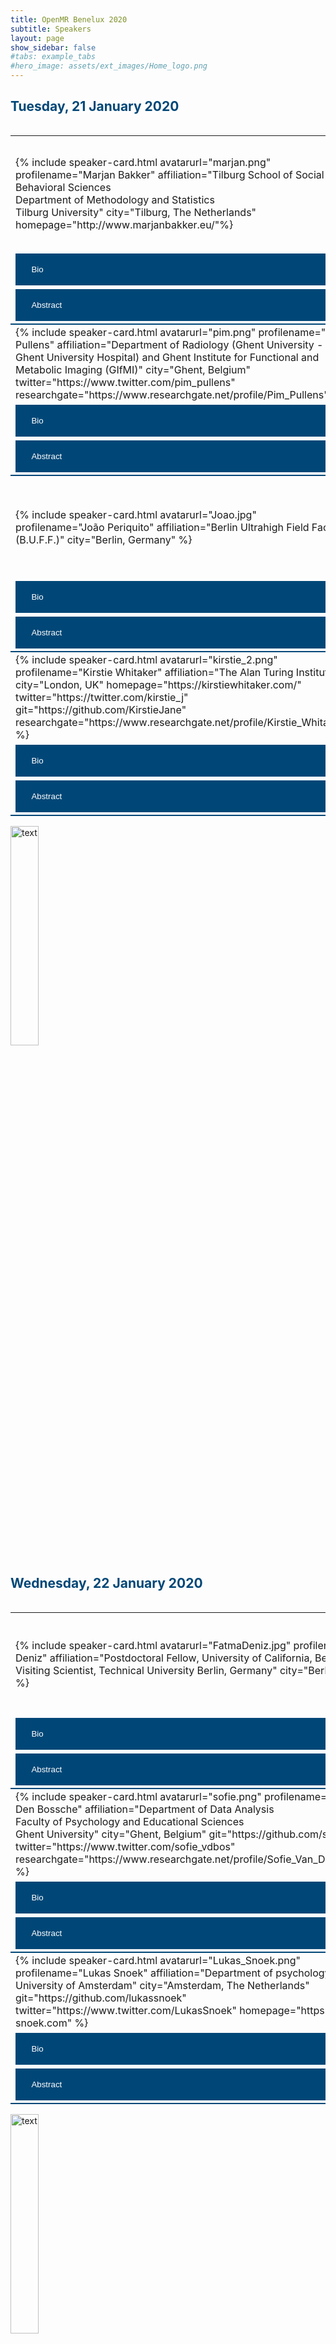 ```yaml
---
title: OpenMR Benelux 2020
subtitle: Speakers
layout: page
show_sidebar: false
#tabs: example_tabs
#hero_image: assets/ext_images/Home_logo.png
---
```


<!--- ## Information about the confirmed speakers -->

<html>
<head>
<style>
img {
  width: 30%;
  height: auto;
  display: inline-block;
}
table tr:nth-of-type(3n) td {
    border-bottom: 2px solid #004777;
}
.accordion:after {
  content: '\002B'; /* Unicode character for "plus" sign (+) */
  font-size: 13px;
  color: #ffffff;
  float: right;
  margin-left: 5px;
}
.active:after {
  content: "\2212"; /* Unicode character for "minus" sign (-) */
  font-size: 13px;
  color: #ffffff;
  float: right;
  margin-left: 5px;
}
/* Style the buttons that are used to open and close the accordion panel */
.accordion {
  background-color: #004777;
  color: #ffffff;
  cursor: pointer;
  padding: 18px;
  width: 100%;
  text-align: left;
  border: none;
  outline: none;
  transition: 0.4s;
}
/* Add a background color to the button if it is clicked on (add the .active class with JS), and when you move the mouse over it (hover) */
.active, .accordion:hover {
  background-color: #004777;
}
/* Style the accordion panel. Note: hidden by default */
.panel {
  padding: 0 18px;
  background-color: #ffffff;
  display: none;
  overflow: hidden;
}
</style>
</head>
<body>

<a name="top"></a>  
<!-- <h2 style="color:#004777"> Speakers </h2> -->
<h2 style="color:#004777"> Tuesday, 21 January 2020 </h2>

<div style="overflow-x:auto;">
  
<table border="0" cellpadding="0 15px 0 15px;">
<tr>
<td width="500px" align="left" valign="center">
<a name="marjan"></a>
{% include speaker-card.html
  avatarurl="marjan.png"
  profilename="Marjan Bakker"
  affiliation="Tilburg School of Social and Behavioral Sciences <br>Department of Methodology and Statistics <br>Tilburg University"
  city="Tilburg, The Netherlands"
  homepage="http://www.marjanbakker.eu/"%}
</td>
<td width="500px" align="left" valign="center">
<a name="cassandra"></a>
{% include speaker-card.html
  avatarurl="cass.png"
  profilename="Cassandra Gould van Praag"
  affiliation="Psychopharmacology and Emotion Research Laboratory <br>Department of Psychiatry <br>University of Oxford"
  city="Oxford, UK"
  homepage="https://www.psych.ox.ac.uk/team/cassandra-gould-van-praag"
  git="https://github.com/cassgvp"
  twitter="https://twitter.com/cassgvp" 
  researchgate="https://www.researchgate.net/profile/Cassandra_Gould_Van_Praag" %}
</td>
</tr>
<tr>
<td width="500px">
<button class="accordion"><i class="fas fa-id-card" style="position: relative; top: -5px; text-indent: 0px; vertical-align: middle; color:white"></i>&nbsp;&nbsp;Bio</button>
<div class="panel">
  <p align="justify" style="font-family: arial;"><br>Marjan Bakker is an assistant professor at the Methods and Statistics Department at Tilburg University. She is part of the Meta-Research Center in Tilburg at which they study the scientific system in psychology; in general to find its flaws and empirically test potential solutions. She wants to improve science by investigating problems and possible solutions. Her interests consist of reporting errors, the use of questionable research practices, statistical power, outliers in data, publication bias, and preregistration. Currently, she is mainly working on some larger projects on preregistration and on a project to replicate Mahoney’s seminal study on publication bias (for which she got an NWO replication grant).</p>
</div>
</td>
<td width="500px">
<button class="accordion"><i class="fas fa-id-card" style="position: relative; top: -5px; text-indent: 0px; vertical-align: middle; color:white"></i>&nbsp;&nbsp;Bio</button>
<div class="panel">
  <p align="justify" style="font-family: arial;"><br>Cass is a postdoctoral researcher at the University of Oxford Department of Psychiatry. She provides support for (f)MRI experimental design and analysis in the investigation of treatments for mood disorders. In this role, she has to stay up to speed with the leading edge of analytic tools, and is constantly on the lookout for tips, tricks, and techniques to make this research quicker, slicker, and more effective. This goes hand-in-hand with making the research more transparent and reproducible, and freely sharing the outputs of our labour. She is a contributor to <a href="https://the-turing-way.netlify.com/introduction/introduction">The Turing Way</a> and works with the <a href="https://www.win.ox.ac.uk/open-neuroimaging/open-neuroimaging-project">Wellcome Centre for Integrative Neuroimaging Open Community Team</a>. She is a passionate believer in accessibility and the equitable dissemination of knowledge, and spends a lot of time showing people that programming isn’t scary.</p>
</div>
</td>
</tr>                                                                                                                                  
<tr> 
<td width="500px">
<button class="accordion"><i class="fas fa-comment" style="position: relative; top: -5px; text-indent: 0px; vertical-align: middle; color:white"></i>&nbsp;&nbsp;Abstract</button>
<div class="panel">
  <p align="justify" style="font-family: arial;"><br><b>Diving Into Metascience – Doing Research on Research</b><br><br>Marjan Bakker will build her talk around the replication crisis in science. She will show examples of p-hacking and will discuss the surprising fraction of confirmed hypotheses. This is not only a problem in psychology attested by examples of failure to replicate studies in other fields. She pleads for preregistration of hypothesis, study-design, and analysis plan to minimize the researcher’s degrees of freedom.</p>
</div>
</td>
<td width="500px">
<button class="accordion"><i class="fas fa-comment" style="position: relative; top: -5px; text-indent: 0px; vertical-align: middle; color:white"></i>&nbsp;&nbsp;Abstract</button>
<div class="panel">
  <p align="justify" style="font-family: arial;"><br><b>Analytical Flexibility and Questionable Research Practices in MRI</b><br><br>The number of methods available for MRI analysis is growing every year. Each of these methods requires the specification of a bewildering array of parameters, not all of which are amenable to optimisation by consensus. The combination of these factors leads to an almost infinite number of ways in which we may analyse our data, and accordingly an infinite number of results which we may choose to report, or not. In this talk, I will discuss concerns of such analytic flexibility and the draw of questionable research practices to help uncover the "publishable story" in our data. I will present recent developments in our discipline which may assist the identification of robust effects, and what individual actions we may take in order to retain confidence in our own findings.</p>
</div>
</td>
</tr>

<tr>
<td width="500px" align="left" valign="center">
<a name="pim"></a>
{% include speaker-card.html
  avatarurl="pim.png"
  profilename="Pim Pullens"
  affiliation="Department of Radiology (Ghent University - Ghent University Hospital) and Ghent Institute for Functional and Metabolic Imaging (GIfMI)"
  city="Ghent, Belgium" 
  twitter="https://www.twitter.com/pim_pullens" 
  researchgate="https://www.researchgate.net/profile/Pim_Pullens" %}
</td>
<td width="500px" align="left" valign="center">
<a name="law"></a>
{% include speaker-card.html
  avatarurl="tba.png"
  profilename="Dirk Smeets" %}
</td>
</tr>
<tr>
<td width="500px">
<button class="accordion"><i class="fas fa-id-card" style="position: relative; top: -5px; text-indent: 0px; vertical-align: middle; color:white"></i>&nbsp;&nbsp;Bio</button>
<div class="panel">
  <p align="justify" style="font-family: arial;"><br>Pim Pullens (PhD) is MR physicist in the University Hospital Ghent & Ghent Institute for functional and Metabolic Imaging. He is responsible for the management of three clinical MRs and one research system. Next to his clinical work, he is involved in various research projects, both in Ghent and internationally, on functional and structural imaging in multiple organs and body parts. Pim is co-lead of the Reproducibility and Standardisation workgroup of COST Action PARENCHIMA (CA16103) on the development of renal MRI biomarkers. After his initial training as biomedical engineer in medical image processing and biomedical NMR, Pim has worked both in industry (start-up and small business) and in academia. His main interests are functional and quantitative imaging of the brain and kidneys, standardisation of MR imaging, and validation/quality assurance in MRI.</p>
</div>
</td>
<td width="500px">
<button class="accordion"><i class="fas fa-id-card" style="position: relative; top: -5px; text-indent: 0px; vertical-align: middle; color:white"></i>&nbsp;&nbsp;Bio</button>
<div class="panel">
  <p align="justify" style="font-family: arial;"><br>TBA</p>
</div>
</td>
</tr>                                                                                                                                  
<tr> 
<td width="500px">
<button class="accordion"><i class="fas fa-comment" style="position: relative; top: -5px; text-indent: 0px; vertical-align: middle; color:white"></i>&nbsp;&nbsp;Abstract</button>
<div class="panel">
  <p align="justify" style="font-family: arial;"><br><b>How can Open Science Contribute to (Clinical) Research in Radiology?</b><br><br>At the moment the use of open source tools and sharing data is not common in radiology practice. Is there a place for open source tools in a radiology department? What are drawbacks or advantages of using open source? How to deal with liabilities and regulations? What are risks and benefits of sharing data? Some examples of use of open source tools in our department will be shown.
</p>
</div>
</td>
<td width="500px">
<button class="accordion"><i class="fas fa-comment" style="position: relative; top: -5px; text-indent: 0px; vertical-align: middle; color:white"></i>&nbsp;&nbsp;Abstract</button>
<div class="panel">
  <p align="justify" style="font-family: arial;"><br><b>Open Science in the Context of Companies, Intellectual Property, and Collaborative Research</b><br><br>There is an interesting interplay between open science practices in publicly funded research and intellectual property and patenting in for-profit companies. This especially comes to light when such research institutions and companies collaborate, which is often the case in MRI-related work. For example, both companies and universities could be doing interesting and important work together, but apparent goals might differ: for universities it might be to publish papers and adhere to funding criteria; for companies it might be to secure a patent and monetize the work. Do these approaches necessarily contradict each other? How should they co-exist (if they can)? What should companies be doing, if anything, to improve or interact with open science practices? What should universities and research institutions be doing, if anything, to engage with companies in open science practices. This talk will explore these questions.</p>
</div>
</td>
</tr>

<tr>
<td width="500px" align="left" valign="center">
<a name="joao"></a>
{% include speaker-card.html
  avatarurl="Joao.jpg"
  profilename="João Periquito" 
  affiliation="Berlin Ultrahigh Field Facility (B.U.F.F.)"
  city="Berlin, Germany" %}
</td>
<td width="500px" align="left" valign="center">
<a name="daniele"></a>
{% include speaker-card.html
  avatarurl="daniele.png"
  profilename="Daniele Marinazzo"
  affiliation="Department of Data Analysis <br>Faculty of Psychology and Educational Sciences <br>Ghent University"
  city="Ghent, Belgium"
  homepage="http://users.ugent.be/~dmarinaz/"
  twitter="https://twitter.com/dan_marinazzo"                                                                                                
  git="https://github.com/danielemarinazzo"
  researchgate="https://www.researchgate.net/profile/Daniele_Marinazzo" %}
</td>
</tr>
<tr>
<td width="500px">
<button class="accordion"><i class="fas fa-id-card" style="position: relative; top: -5px; text-indent: 0px; vertical-align: middle; color:white"></i>&nbsp;&nbsp;Bio</button>
<div class="panel">
  <p align="justify" style="font-family: arial;"><br>João is currently finishing his PhD at Berlin Ultrahigh Field Facility (B.U.F.F.), Berlin, Germany. His research is focused on development of new diagnosis techniques for renal MRI. Open source invaded his heart when he realized that he did not need to spend one year implementing an algorithm because someone kind went the extra mile and published a well-documented open-source tool that others can use to their purposes. João is also involved in the project: <a href="https://www.opensourceimaging.org/">Open Source Imaging Initiative</a> (OSI²), a creative community of volunteers with the aim of facilitate medical devices to more people all around the world.</p>
</div>
</td>
<td width="500px">
<button class="accordion"><i class="fas fa-id-card" style="position: relative; top: -5px; text-indent: 0px; vertical-align: middle; color:white"></i>&nbsp;&nbsp;Bio</button>
<div class="panel">
  <p align="justify" style="font-family: arial;"><br>Daniele Marinazzo is an associate professor in the Department of Data Analysis of the Faculty of Psychology and Educational Sciences at Ghent University. His team focuses on methodological and computational aspects of neuroscience research, and on the dynamical networks subserving function, as well as thorough statistical validation of the results. They develop new techniques for inferring connectivity architectures from the dynamics of the recorded data, in challenging cases of short, noisy and redundant time series, as those encountered in neuroimaging. Daniele cares about open science and ways to improve the review/editorial process. He is an editor at several journals in his field, including PLOS Computational Biology, PLOS One, NeuroImage, Brain Topography, Network Neuroscience. Visit Daniele’s <a href="https://publons.com/researcher/663417/daniele-marinazzo">Publons review profile</a> for more.</p>
</div>
</td>
</tr>
<tr> 
<td width="500px">
<button class="accordion"><i class="fas fa-comment" style="position: relative; top: -5px; text-indent: 0px; vertical-align: middle; color:white"></i>&nbsp;&nbsp;Abstract</button>
<div class="panel">
  <p align="justify" style="font-family: arial;"><br><b>The Open Source Imaging Initiative</b><br><br>MR technology is one of the most powerful medical tool ever made, yet it is not available in many places around the world. How can we change that? Make the technology cheaper? Would be a good start, but it is not enough! We need sustainable long term solutions. By applying the open-source strategy it is possible to use the immense potential of the research community in a more efficient way by means of collaboration. This will trigger innovation, customization and cost-efficiency, but will also lead to local/regional production and knowhow transfer into regions, that desperately need it. An open source strategy would furthermore diffuse into all important areas of our healthcare system, such as: technological optimization, scientific progress, regulatory harmonization, democratized markets, device safety, global health, education and many more. Not less than that is our vision of the open source imaging initiative (OSI²) with our communication platform around <a href="http://www.opensourceimaging.org./">www.opensourceimaging.org</a>. We focus on sharing and not competing, because this is healthier to all of us. In this presentation we will give an update on the workings of OSI², what happened so far, what is about to happen very soon.<br><br><b>Spoiler alert</b>: The world's first open source hardware standard will be released soon and we are preparing the open source documentation of a first open source hardware MRI that makes quite decent images. Our efforts are on voluntary basis and we are open to all who want to join and who support our vision.</p>
</div>
</td>
<td width="500px">
<button class="accordion"><i class="fas fa-comment" style="position: relative; top: -5px; text-indent: 0px; vertical-align: middle; color:white"></i>&nbsp;&nbsp;Abstract</button>
<div class="panel">
  <p align="justify" style="font-family: arial;"><br><b>Current and Future Scenarios for Open Scientific Publishing and Reviewing</b><br><br>Communicating our research is a fundamental part of our work as scientists, and a duty towards the society. Typically this communication happens through articles published in scientific journals, after having been reviewed by our peers. We will discuss several aspects of scholarly communication and in particular of scientific publishing and peer review. Some of these aspects are (un-)surprisingly in clear contrast with the idea of science as an open and collaborative public mission. Several solutions and improvements have been proposed and sometimes implemented over the years; on some of them there’s wide consensus, on others there is not. And even when there is consensus to change, the change is slow. We will explore the state of the art and different future perspectives, and discuss our experiences and expectations.</p>
</div>
</td>
</tr>

<tr>
<td width="500px" align="left" valign="center">
<a name="kirstie"></a>
{% include speaker-card.html
  avatarurl="kirstie_2.png"
  profilename="Kirstie Whitaker"
  affiliation="The Alan Turing Institute"
  city="London, UK"
  homepage="https://kirstiewhitaker.com/"
  twitter="https://twitter.com/kirstie_j"
  git="https://github.com/KirstieJane"
  researchgate="https://www.researchgate.net/profile/Kirstie_Whitaker" %}
</td>
</tr>
<tr>
<td width="500px">
<button class="accordion"><i class="fas fa-id-card" style="position: relative; top: -5px; text-indent: 0px; vertical-align: middle; color:white"></i>&nbsp;&nbsp;Bio</button>
<div class="panel">
  <p align="justify" style="font-family: arial;"><br>TBA</p>
</div>
</td>
</tr>                                                                                                                                  
<tr> 
<td width="500px">
<button class="accordion"><i class="fas fa-comment" style="position: relative; top: -5px; text-indent: 0px; vertical-align: middle; color:white"></i>&nbsp;&nbsp;Abstract</button>
<div class="panel">
  <p align="justify" style="font-family: arial;"><br><b>The Turing Way: Reproducible, Inclusive, Collaborative Data Science</b><br><br>Reproducible research is necessary to ensure that scientific work can be trusted. By sharing data, analysis code, and the computational environment used to generate the results, researchers can more effectively stand on the shoulders of their peers and colleagues and deliver high quality, trustworthy, and verifiable outputs. This requires skills in data management, library sciences, software development, and continuous integration techniques: skills that are not widely taught or expected of academic researchers. Skills that are unreasonable, in fact, to expect in one individual team member.<br><br>The Turing Way is a handbook to support students, their supervisors, funders, and journal editors in ensuring that reproducible research is "too easy not to do". It includes training material on version control, analysis testing, collaborating in distributed groups, open and transparent communication skills, and effective management of diverse research projects. The Turing Way is openly developed and any and all questions, comments, and recommendations are welcome at our GitHub repository: <a href="https://github.com/alan-turing-institute/the-turing-way">https://github.com/alan-turing-institute/the-turing-way</a>.<br><br>In this talk, Kirstie Whitaker, lead developer of The Turing Way, will take you on a whirlwind tour of the chapters that already exist, the interactive demonstrations you can use and re-use for your own research, and the directions in which we're continuing to develop. All participants will leave the talk knowing that "Every Little Helps" when making their work reproducible, where to ask for help as they start or continue their open research journey, and how they can contribute to improve The Turing Way for future readers.</p>
</div>
</td>
</tr>
</table>
</div>

<img src="../assets/ext_images/post_separator.png" alt="text"> 
<br>
<a href="../page-speakers#top"><i class="fas fa-arrow-alt-circle-up" style="position: relative; top: -3px; text-indent: 0px; vertical-align: middle; color:#004777;"></i></a>

<h2 style="color:#004777"> Wednesday, 22 January 2020 </h2>

<div style="overflow-x:auto;">

<table border="0" cellpadding="0 15px 0 15px;">
<tr>
<td width="500px" align="left" valign="center">
<a name="fatma"></a>
{% include speaker-card.html
  avatarurl="FatmaDeniz.jpg"
  profilename="Fatma Deniz" 
  affiliation="Postdoctoral Fellow, University of California, Berkeley; Visiting Scientist, Technical University Berlin, Germany"
  city="Berkeley, USA" %}
</td>
<td width="500px" align="left" valign="center">
<a name="remi"></a>
{% include speaker-card.html
  avatarurl="remi.png"
  profilename="Remi Gau"
  affiliation="Université catholique de Louvain"
  city="Louvain-la-Neuve, Belgium"
  homepage="https://remi-gau.github.io/"
  git="https://github.com/Remi-Gau"
  twitter="https://www.twitter.com/RemiGau"
  researchgate="https://www.researchgate.net/profile/Remi_Gau" %}
</td>
</tr>
<tr>
<td width="500px">
<button class="accordion"><i class="fas fa-id-card" style="position: relative; top: -5px; text-indent: 0px; vertical-align: middle; color:white"></i>&nbsp;&nbsp;Bio</button>
<div class="panel">
  <p align="justify" style="font-family: arial;"><br>Fatma Deniz is currently a Visiting Scientist at TU Berlin and a PostDoc at the Gallant Lab in UC Berkeley. Prior to her current position, Fatma was a Moore-Sloan Data Science Fellow at Berkeley Institute for Data Science and a fellow at the International Computer Science Institute in Berkeley. She is interested in how linguistic information is encoded in the brain and uses machine-learning approaches to fit computational models to large-scale brain data. Her current work focuses on cross-modal language representation in the human brain. She did her PhD at Bernstein Center for Computational Neuroscience in Berlin, where she studied functional connectivity changes during conscious perception in humans and got a bachelor’s and master’s degrees in Computer Science from the Technical University Munich. During her master’s work, Dr. Deniz worked with Dr. Christof Koch at Caltech, where she studied visual saliency and automated text detection. As an advocate of reproducible research practices, she is the editor of the book titled “The Practice of Reproducible Research”. In addition, she works on improving Internet security applications using the knowledge gained from cognitive neuroscience and Mooney images (<a href="https://mooneyauth.org/static/index.php">mooneyauth.org</a>). Her work is at the intersection between computer science, human cognition, and neuroscience. She is a passionate coder, baker, and loves to play the cello.</p>
</div>
</td>
<td width="500px">
<button class="accordion"><i class="fas fa-id-card" style="position: relative; top: -5px; text-indent: 0px; vertical-align: middle; color:white"></i>&nbsp;&nbsp;Bio</button>
<div class="panel">
  <p align="justify" style="font-family: arial;"><br>Remi is a postdoctoral fellow in the Crossmodal Perception and Plasticity laboratory (<a href="https://cpplab.be" >CPP-Lab</a>) at the Université catholique de Louvain. His work focuses on the multisensory aspects of perception and he uses high-resolution MRI to address these questions. He sees in open science a way to a) build a more inclusive research community based on cooperation rather than competition and b) addresses some of the replicability and reproducibility issues that are affecting many areas of science.</p>
</div>
</td>
</tr>                                                                                                                                  
<tr> 
<td width="500px">
<button class="accordion"><i class="fas fa-comment" style="position: relative; top: -5px; text-indent: 0px; vertical-align: middle; color:white"></i>&nbsp;&nbsp;Abstract</button>
<div class="panel">
  <p align="justify" style="font-family: arial;"><br><b>Reproducibility in Decoded: Case Studies from Data-Intensive Sciences</b><br><br>Reproducibility in research is one of the main building blocks of the scientific method. However, there is rising concern about reproducibility in current scientific research that reduces the reliability of published findings in various domains. In this workshop, we will learn about the tools and practices that will help us to improve the reproducibility of our own research pipeline. Based on the book <a href="https://www.practicereproducibleresearch.org/">The Practice of Reproducible research</a>, I will first introduce reproducible research workflows by providing case-study examples. In the second part, participants will walk through their own research pipeline and create their own reproducible research workflow. In small working groups, participants will reflect on their own computational practices and learn how they can improve the reproducibility of their own research workflow.</p>
</div>
</td>
<td width="500px">
<button class="accordion"><i class="fas fa-comment" style="position: relative; top: -5px; text-indent: 0px; vertical-align: middle; color:white"></i>&nbsp;&nbsp;Abstract</button>
<div class="panel">
  <p align="justify" style="font-family: arial;"><br><b>Software Version Control with git and GitHub</b><br><br>GIT is a tool to keep track of the successive versions of your code: from different pilot experiments to the final version or for different stages of your analysis pipeline. A side effect of using GIT is that it can also improve how you organize your code. When associated with GitHub, this also facilitates collaboration with others on the same codebase, automation of many tasks, and can help you streamline your workflow.
GIT and GitHub are potentially very powerful tools but tend to have a steep learning curve associated with a confusing and obscure terminology. This 2 hours workshop will not turn you into GIT and GitHub wizards but it should 1) make the terminology less scary so that you won’t be as confused when you try it on your own, 2) guide you on how to version control some simple code, 3) guide you on how to use some of GitHub’s functions by quikly creating your own academic website (e.g. <a href="https://academicpages.github.io/">https://academicpages.github.io/</a>).</p>
<p align="justify" style="font-family: arial;">Things to do before to prepare for this workshop:</p>
<ol>
<li><div align="justify" style="font-family: arial;">Download the file editor <a href="https://atom.io/">Atom</a>.</div></li>
<li><div align="justify" style="font-family: arial;">Create a GitHub account: <a href="https://github.com">https://github.com</a>.</div></li>
<li><div align="justify" style="font-family: arial;">Download gitkraken to interact with git/GitHub: <a href="https://www.gitkraken.com/">https://www.gitkraken.com/</a>.</div></li>
</ol>
</div>
</td>
</tr>

<tr>
<td width="500px" align="left" valign="center">
<a name="sofie"></a>
{% include speaker-card.html
  avatarurl="sofie.png"
  profilename="Sofie Van Den Bossche"
  affiliation="Department of Data Analysis <br> Faculty of Psychology and Educational Sciences <br> Ghent University"
  city="Ghent, Belgium"
  git="https://github.com/sofievdbos"
  twitter="https://www.twitter.com/sofie_vdbos"
  researchgate="https://www.researchgate.net/profile/Sofie_Van_Den_Bossche2" %}
</td>
  <td width="500px" align="left" valign="center">
<a name="serena"></a>
{% include speaker-card.html
  avatarurl="serena.png"
  profilename="Serena Bonaretti"
  affiliation="Transparent MSK Research"
  homepage="https://sbonaretti.github.io/"
  git="https://github.com/sbonaretti"
  twitter="https://www.twitter.com/SerenaBonaretti" %}
</td>
</tr>
<tr>
<td width="500px">
<button class="accordion"><i class="fas fa-id-card" style="position: relative; top: -5px; text-indent: 0px; vertical-align: middle; color:white"></i>&nbsp;&nbsp;Bio</button>
<div class="panel">
  <p align="justify" style="font-family: arial;"><br>Sofie is currently doing a PhD at the Department of Data Analysis (Ghent University, Ghent, Belgium), supervised by Prof. Dr. Daniele Marinazzo. Her research focuses on the intertwined domains of (resting-state) neuroscience and lateralization/handedness. During her PhD, she has also been involved in Open Science events, either as part of the organizing committee (BrainHack Ghent <a href="https://brainhackghent.wixsite.com/brainhackghent/submitted-projects">2017</a>/<a href="https://brainhackghent.github.io/">2018</a> and <a href="http://www.brainhack.org/global2019/">Brainhack Global 2019</a>) or as a volunteer (e.g. Pint of Science, Ghent). Creating an Open Science community and communicating Open Science to a broader public is something she wants to be progressively involved in.</p>
</div>
</td>
<td width="500px">
<button class="accordion"><i class="fas fa-id-card" style="position: relative; top: -5px; text-indent: 0px; vertical-align: middle; color:white"></i>&nbsp;&nbsp;Bio</button>
<div class="panel">
  <p align="justify" style="font-family: arial;"><br>Serena Bonaretti is founder and research scientist at <a href="https://sbonaretti.github.io/transparentMSKresearch.html">Transparent MSK Research</a>. Previously, she was research scientist and postdoctoral fellow at the Departments of Radiology at Stanford University and University of California, San Francisco. She holds a PhD in Biomedical Engineering from the University of Bern, Switzerland. Her background is image acquisition, image processing, and biomechanics to investigate aging diseases of the musculoskeletal system. She has recently released <a href="https://eur01.safelinks.protection.outlook.com/?url=https%3A%2F%2Fsbonaretti.github.io%2FpyKNEEr%2F&data=02%7C01%7Ce.oei%40erasmusmc.nl%7C6137dad6bbfd42f536c408d6d3bc5313%7C526638ba6af34b0fa532a1a511f4ac80%7C0%7C0%7C636929203142714487&sdata=kWnO3g%2F3wM%2F0vQJmjgETe6wJVf%2Fxi2BxmkSS4%2F4f2Sk%3D&reserved=0">pyKNEEr</a>, an image analysis workflow for open and reproducible research on femoral knee cartilage. Previously, she developed <a href="https://eur01.safelinks.protection.outlook.com/?url=http%3A%2F%2Fwebapps.radiology.ucsf.edu%2Frefline%2F&data=02%7C01%7Ce.oei%40erasmusmc.nl%7C6137dad6bbfd42f536c408d6d3bc5313%7C526638ba6af34b0fa532a1a511f4ac80%7C0%7C0%7C636929203142724500&sdata=kjT0exJ6lnMijM1Gd8CnYyUV7nKUy15PYM%2F6Hn0RINo%3D&reserved=0">Reference line</a>, a web application to train and evaluate HR-pQCT operators. As a member of the quantitative musculoskeletal imaging (QMSKI) working group for transparent research, she is creating hands-on <a href="https://eur01.safelinks.protection.outlook.com/?url=https%3A%2F%2Fgithub.com%2FQMSKI%2FTransparentQMSKI%2Fwiki&data=02%7C01%7Ce.oei%40erasmusmc.nl%7C6137dad6bbfd42f536c408d6d3bc5313%7C526638ba6af34b0fa532a1a511f4ac80%7C0%7C0%7C636929203142734504&sdata=vCR7GAdJJOzI4JoiJSvH66D%2BO2iQDyP18pPaLFh5%2FcI%3D&reserved=0">guidelines</a> on how to conduct open and reproducible research.</p>
</div>
</td>
</tr>                                                                                                                                  
<tr> 
<td width="500px">
<button class="accordion"><i class="fas fa-comment" style="position: relative; top: -5px; text-indent: 0px; vertical-align: middle; color:white"></i>&nbsp;&nbsp;Abstract</button>
<div class="panel">
  <p align="justify" style="font-family: arial;"><br><b>Software Version Control with git and GitHub</b><br><br>GIT is a tool to keep track of the successive versions of your code: from different pilot experiments to the final version or for different stages of your analysis pipeline. A side effect of using GIT is that it can also improve how you organize your code. When associated with GitHub, this also facilitates collaboration with others on the same codebase, automation of many tasks, and can help you streamline your workflow.
GIT and GitHub are potentially very powerful tools but tend to have a steep learning curve associated with a confusing and obscure terminology. This 2 hours workshop will not turn you into GIT and GitHub wizards but it should 1) make the terminology less scary so that you won’t be as confused when you try it on your own, 2) guide you on how to version control some simple code, 3) guide you on how to use some of GitHub’s functions by quikly creating your own academic website (e.g. <a href="https://academicpages.github.io/">https://academicpages.github.io/</a>).</p>
<p align="justify" style="font-family: arial;">Things to do before to prepare for this workshop:</p>
<ol>
<li><div align="justify" style="font-family: arial;">Download the file editor <a href="https://atom.io/">Atom</a>.</div></li>
<li><div align="justify" style="font-family: arial;">Create a GitHub account: <a href="https://github.com">https://github.com</a>.</div></li>
<li><div align="justify" style="font-family: arial;">Download gitkraken to interact with git/GitHub: <a href="https://www.gitkraken.com/">https://www.gitkraken.com/</a>.</div></li>
</ol> 
</div>
</td>
<td width="500px">
<button class="accordion"><i class="fas fa-comment" style="position: relative; top: -5px; text-indent: 0px; vertical-align: middle; color:white"></i>&nbsp;&nbsp;Abstract</button>
<div class="panel">
  <p align="justify" style="font-family: arial;"><br><b>The Basics of Python and Jupyter Notebooks for Medical Image Analysis</b><br><br>Python and Jupyter notebooks are becoming more and more essential tools to conduct open and reproducible research. In this workshop, we will first briefly discuss how these tools can facilitate transparent science. Then, we will have a hands-on session where we will code in Jupyter notebook using Python. We will create reproducible workflows using packages that are both basic and specific for medical image analysis (e.g. SimpleITK). Information and materials are available at <a href="https://github.com/sbonaretti/2020_OpenMR_jupyter">https://github.com/sbonaretti/2020_OpenMR_jupyter</a>.</p>
</div>
</td>
</tr>

<tr>
<td width="500px" align="left" valign="center">
<a name="lukas"></a>
{% include speaker-card.html
  avatarurl="Lukas_Snoek.png"
  profilename="Lukas Snoek"
  affiliation="Department of psychology <br> University of Amsterdam"
  city="Amsterdam, The Netherlands"
  git="https://github.com/lukassnoek"
  twitter="https://www.twitter.com/LukasSnoek"
  homepage="https://lukas-snoek.com" %}
</td>
</tr>
<tr>
<td width="500px">
<button class="accordion"><i class="fas fa-id-card" style="position: relative; top: -5px; text-indent: 0px; vertical-align: middle; color:white"></i>&nbsp;&nbsp;Bio</button>
<div class="panel">
  <p align="justify" style="font-family: arial;"><br>I am a PhD student at the Psychology Department of the University of Amsterdam, supervised by Dr. Steven Scholte and Dr. Suzanne Oosterwijk. I’m interested in the neural representation of affective processes such as emotion experience and (facial) emotion perception. Additionally, I’m a methods nerd, interested in novel analyses and statistical methods (for fMRI). Next to my research, I work at the Spinoza Centre for Neuroimaging (UvA), where I provide technical assistance and develop software for automated data management and preprocessing (using Docker!). Throughout the years, I developed a passion for open and transparent (neuro)science, to which I aim to contribute with various open-source projects aimed at improving transparency and reproducibility. </p>
</div>
</td>
</tr>                                                                                                                                  
<tr> 
<td width="500px">
<button class="accordion"><i class="fas fa-comment" style="position: relative; top: -5px; text-indent: 0px; vertical-align: middle; color:white"></i>&nbsp;&nbsp;Abstract</button>
<div class="panel">
  <p align="justify" style="font-family: arial;"><br><b>Introduction to Docker and Binder</b><br><br>With the 'reproducibility crisis' in psychology and neuroscience, there is a trend towards publishing one’s data and code along with the associated article — which is great! Often, however, providing your code is not enough to reproduce your analyses, as it may depend on specific software versions, system requirements, or even operating systems. Docker and Binder are two tools that offer a solution for this! Docker allows you to specify an environment (a Docker container) using a 'recipe' (a Dockerfile), containing the particular (Linux-based) operating system (e.g., Ubuntu 18.04), software packages (FSL 6.0.1 and Python 3.6.1 with scikit-learn 0.21.3), and runtime executables (entrypoint, e.g., my_analysis.py) of your choice. Binder is a less 'complete' solution than Docker, but definitely not less useful! With Binder, you can turn your Git(hub) repository into a collection of interactive Jupyter notebooks, making them instantly reproducibly for anyone. In this workshop, you will get some hands-on experience with writing Dockerfiles and creating Docker containers in a scientific context, as well as getting started with Binder. Some experience with the (Linux) command line interface is useful, but not strictly required.</p>
</div>
</td>
</tr>

</table>

</div>

<img src="../assets/ext_images/post_separator.png" alt="text"> 
<br>
<a href="../page-speakers#top"><i class="fas fa-arrow-alt-circle-up" style="position: relative; top: -3px; text-indent: 0px; vertical-align: middle; color:#004777;"></i></a>

<h2 style="color:#004777"> Thursday, 23 January 2020 </h2>

<div style="overflow-x:auto;">

<table border="0" cellpadding="0 15px 0 15px;">
<tr>
<td width="500px" align="left" valign="center">
<a name="malvika"></a>
{% include speaker-card.html
  avatarurl="Malvika.png"
  affiliation="European Molecular Biology Laboratory (EMBL) Heidelberg"
  city="Heidelberg, Germany"
  profilename="Malvika Sharan" %}
</td>
<td width="500px" align="left" valign="center">
<a name="natalia"></a>
{% include speaker-card.html
  avatarurl="natalia.png"
  profilename="Natalia Bielczyk"
  affiliation="Founder, Director and Chairperson Stichting Solaris Onderzoek en Ontwikkeling <br> <br> eLife Associate <br> <br> Career Development and Mentoring Manager Organization for Human Brain Mapping"
  homepage="https://www.nataliabielczyk.com/"
  twitter="https://www.twitter.com/nbielczyk_neuro" 
  researchgate="https://www.researchgate.net/profile/Natalia_Bielczyk2" %}
</td>
</tr>
<tr>
<td width="500px">
<button class="accordion"><i class="fas fa-id-card" style="position: relative; top: -5px; text-indent: 0px; vertical-align: middle; color:white"></i>&nbsp;&nbsp;Bio</button>
<div class="panel">
  <p align="justify" style="font-family: arial;"><br>Malvika is a computational biologist at the European Molecular Biology Laboratory, Heidelberg, Germany, where she coordinates the Bio-IT project, a community-driven platform for bioinformaticians. She organizes training activities and events for EMBL, de.NBI/ELIXIR Germany and other open source communities such as The Carpentries. She promotes Open Science and inclusiveness through her work as a community outreach coordinator.</p>
</div>
</td>
<td width="500px">
<button class="accordion"><i class="fas fa-id-card" style="position: relative; top: -5px; text-indent: 0px; vertical-align: middle; color:white"></i>&nbsp;&nbsp;Bio</button>
<div class="panel">
  <p align="justify" style="font-family: arial;"><br>Natalia Bielczyk has a background in Physics, Mathematics and Psychology (3 x MSc), obtained at the College of Interfaculty Studies in Mathematics and Natural Sciences, University of Warsaw. She is now completing her thesis within the Donders Graduate School, Donders Institute for Brain, Cognition and Behavior, Nijmegen, the Netherlands. Her research concerns developing new methods for connectomics in the domain of cognitive neuroimaging, i.e. for functional and effective connectivity research. Natalia also currently holds a position of a Career Development and Mentoring Manager within the <a href="https://www.ohbmtrainees.com/">Organization for Human Brain Mapping Student and Postdoc Special Interest Group</a>, and serves as an eLife Associate within the <a href="https://elifesciences.org/inside-elife/a946c355/elife-community-ambassadors-243-volunteers-join-the-programme-in-2019">eLife Ambassadors community</a>. In private, she is also a dedicated <a href="https://www.nataliabielczyk.com/">blogger</a>, and a speaker, giving workshops and talks about self-development in academia and transitions to industry. In November 2018, she founded Stichting Solaris Onderzoek en Ontwikkeling in a response to lack of assistance for early career researchers in career development in academia and beyond.</p>
</div>
</td>
</tr>                                                                                                                                  
<tr> 
<td width="500px">
<button class="accordion"><i class="fas fa-comment" style="position: relative; top: -5px; text-indent: 0px; vertical-align: middle; color:white"></i>&nbsp;&nbsp;Abstract</button>
<div class="panel">
  <p align="justify" style="font-family: arial;"><br><b>Fostering Open and Inclusive Communities</b><br><br>TBA</p>
</div>
</td>
<td width="500px">
<button class="accordion"><i class="fas fa-comment" style="position: relative; top: -5px; text-indent: 0px; vertical-align: middle; color:white"></i>&nbsp;&nbsp;Abstract</button>
<div class="panel">
  <p align="justify" style="font-family: arial;"><br><b>Where to Go Next? The Landscape of Post-PhD Career Tracks</b><br><br>There is a growing disparity between the number of new PhD graduates and the available faculty positions. Effectively, most of the PhD graduates needs to find jobs outside academia. Yet, there is little amount of services dedicated to assisting early career researchers in discovering their core competencies, in searching for employers and landing their dream jobs in industry. Ideally, one should anticipate the potential future market sectors after completing the PhD, and focus on developing transferable skills during the PhD on that basis. This however, remains a rare practice in the graduate schools. Therefore, in this workshop, we will assume that you have no prior experience with the job market in industry. We will discuss the following: the demand for PhDs in different branches of industry; paycheck or entrepreneurship? Is a traineeship at a company a good start after a PhD?; defining your key competences, including both hard- and soft skills; searching for employers who are likely to search for these competences; searching for employers who share your personal values; the role of networking in searching for jobs; restructuring your CV and writing a competitive motivational letter; preparing for job interviews.<br><br>The workshop will be interactive: we will debunk certain myths related to the job market with the use of polls and quizzes. Sharing personal experience by participants will be highly encouraged. The goal of the workshop is to give the participants the information and confidence so they can further search for relevant information on their own, and take their first steps towards finding their dream job in industry.</p>
</div>
</td>
</tr>

<tr>
<td width="500px" align="left" valign="center">
<a name="sarah"></a>
{% include speaker-card.html
  avatarurl="sarah.png"
  profilename="Sarah Genon"
  affiliation="Cognitive Neuroinformatics, Institute of Neuroscience and Medicine,
Brain & Behaviour"
  city="Jülich, Germany"
  homepage="https://www.fz-juelich.de/SharedDocs/Personen/INM/INM-7/EN/genon_s.html?nn=654218"
  researchgate="https://www.researchgate.net/profile/Sarah_Genon" %}
</td>
<td width="500px" align="left" valign="center">
<a name="lyuba"></a>
{% include speaker-card.html
  avatarurl="zehl.png"
  profilename="Lyuba Zehl"
  affiliation="Jülich Research Centre, Institute of Neuroscience and Medicine (INM-1), Jülich, Germany"
  city="Jülich, Germany"
  git="https://github.com/lzehl"
  twitter="https://twitter.com/LyubaZehl"
  researchgate="https://www.researchgate.net/profile/Lyuba_Zehl" %}
</td>
</tr>
<tr>
<td width="500px">
<button class="accordion"><i class="fas fa-id-card" style="position: relative; top: -5px; text-indent: 0px; vertical-align: middle; color:white"></i>&nbsp;&nbsp;Bio</button>
<div class="panel">
  <p align="justify" style="font-family: arial;"><br>Sarah Genon is a research group leader of the working group “Cognitive Neuroinformatics”, which is part of the Institute of Neuroscience and Medicine, Brain & Behaviour (INM-7), located in the Jülich Research Centre (Germany).</p>
</div>
</td>
<td width="500px">
<button class="accordion"><i class="fas fa-id-card" style="position: relative; top: -5px; text-indent: 0px; vertical-align: middle; color:white"></i>&nbsp;&nbsp;Bio</button>
<div class="panel">
  <p align="justify" style="font-family: arial;"><br>Lyuba Zehl studied Biology and Neuroscience at the University of Cologne. During this time of study, she worked on kinematic of insect legs during locomotion (BSc thesis, supervisor: Prof. Ansgar Büschges), and the anatomical cartography of auditory nuclei in the brain stem of toothed whales using cluster analysis (Msc thesis, supervisor: Prof. Wolfgang Walkowiak). For her doctoral studies, she switched to the RWTH Aachen University and joined the Statistical Neuroscience Group of Prof. Sonja Grün at the Institute for Neuroscience and Medicine (INM-6) of the Jülich Research Centre. In her thesis, she worked on analysing multi-electrode array recordings of monkey motor cortex and, in particular, on data and metadata management of complex neuroscience experiments. After receiving her doctorate degree (Dr. rer. nat.) in 2017, she started working as a junior scientist in the curation team of the Neuroinformatics Platform of the Human Brain Project (HBP), located at the Jülich Research Centre as part of the Big Data Analytics Group from Timo Dickscheid at the Institute for Structural and Functional Organisation of the Brain (INM-1) led by Prof. Katrin Amunts. Having a high interdisciplinary orientation towards computational neuroscience and software development for data and metadata management and a broad experience in various neuroscience laboratories, she focuses now on developing and implementing concepts, standards and tools for neuroscience data and metadata management. With her current work, she strongly supports the integration of heterogeneous neuroscience data into the unified data sharing platform and the interactive atlas viewers of the HBP. </p>
</div>
</td>
</tr>                                                                                                                                  
<tr> 
<td width="500px">
<button class="accordion"><i class="fas fa-comment" style="position: relative; top: -5px; text-indent: 0px; vertical-align: middle; color:white"></i>&nbsp;&nbsp;Abstract</button>
<div class="panel">
  <p align="justify" style="font-family: arial;"><br><b>Probing Brain Organization and Function with Neuroimaging Markers of Connectivity (HBP)</b><br><br>Across the past years, many developments arose in connectivity analyses based on MRI data offering now a wide range of connectivity markers. Capitalizing on this wealth of neuroimaging markers, connectivity-based parcellation can be used to unravel the complexity of brain organization. Furthermore, large population-based neuroimaging datasets with extensive psychometric characterization now open promising perspectives to link brain organization to behavior. In particular, interindividual variability in brain’s region functional connectivity can be related to interindividual variability in psychometric data by using a connectivity-based psychometric prediction approach. Despite some challenges associated to the use of these data-driven approaches, they also offer opportunities to better understand the relationships between brain connectivity and human behavior.</p>
</div>
</td>
<td width="500px">
<button class="accordion"><i class="fas fa-comment" style="position: relative; top: -5px; text-indent: 0px; vertical-align: middle; color:white"></i>&nbsp;&nbsp;Abstract</button>
<div class="panel">
  <p align="justify" style="font-family: arial;"><br><b>The HBP Human Brain Atlas</b><br><br>The Human Brain Project (HBP) provides access to a comprehensive, multi-level Human Brain Atlas which includes different brain parcellations and template spaces. In particular, it integrates the 20 micron BigBrain model with 3D maps of cytoarchitectonic areas and cortical layers at microscopic detail, with the JuBrain probabilistic cytoarchitectonic atlas which covers variability across 10+ postmortem brains, as well as with a probabilistic fibre bundle atlas derived from in-vivo neuroimaging studies. HBP’s brain atlases are exposed through a set of web-based services that allow users to discover, explore and access not only the reference atlases themselves, but also a range of well curated human brain data at different scales and modalities that were linked to atlas regions in a well structured data integration process. The most intuitive interface to these atlas services is a freely accessible, web-based interactive atlas viewer, which allows intuitive visual navigation of brain anatomy and atlas regions in 3D, down to the microscopic resolution.</p>
</div>
</td>
</tr>

<tr>
<td width="500px" align="left" valign="center">
<a name="stephanklein"></a>
{% include speaker-card.html
  avatarurl="stefan.jpg"
  profilename="Stefan Klein" 
  affiliation="Biomedical Imaging Group Rotterdam - Eramus Medical Center"
  city="Rotterdam, The Netherlands"
  homepage="http://bigr.nl/people/StefanKlein/" %}
</td>
<td width="500px" align="left" valign="center">
<a name="marcel"></a>
{% include speaker-card.html
  avatarurl="Marcel.png"
  affiliation="Donders Institute for Brain, Cognition and Behaviour"
  city="Nijmegen, The Netherlands"
  profilename="Marcel Zwiers" %}
</td>
</tr>
<tr>
<td width="500px">
<button class="accordion"><i class="fas fa-id-card" style="position: relative; top: -5px; text-indent: 0px; vertical-align: middle; color:white"></i>&nbsp;&nbsp;Bio</button>
<div class="panel">
  <p align="justify" style="font-family: arial;"><br>In 2002, Stefan received his MSc degree at the University of Twente, Enschede, the Netherlands, at the faculty of mechanical engineering. His MSc-project was on the segmentation of fingerprint images, using Hidden Markov Models. From 2003-2008, he worked as a PhD student on the subject of medical image registration at the Image Sciences Institute, UMC Utrecht, the Netherlands, resulting in a thesis about “Optimisation methods for medical image registration”. An important result was the development (with Marius Staring) of the open-source software package for image registration, <a href="http://elastix.isi.uu.nl">Elastix</a>. Currently in use by several (national and international) research institutions and companies. Since 2008, he works at the Biomedical Imaging Group Rotterdam (<a href="http://www.bigr.nl">BIGR</a>), Erasmus MC, Rotterdam, the Netherlands. There, he is assistant-professor and leading a research line on medical image registration.</p>
</div>
</td>
<td width="500px">
<button class="accordion"><i class="fas fa-id-card" style="position: relative; top: -5px; text-indent: 0px; vertical-align: middle; color:white"></i>&nbsp;&nbsp;Bio</button>
<div class="panel">
  <p align="justify" style="font-family: arial;"><br>Marcel is a physicist and has a PhD in auditory neuroscience. His main research interest is in MR physics and MR image analysis, particularly in the field of diffusion imaging, brain connectivity and morphometry, and in the application of these techniques to clinical samples. He has extensive experience with analyzing large datasets and merging data from multi-center studies.</p>
</div>
</td>
</tr>                                                                                                                                  
<tr> 
<td width="500px">
<button class="accordion"><i class="fas fa-comment" style="position: relative; top: -5px; text-indent: 0px; vertical-align: middle; color:white"></i>&nbsp;&nbsp;Abstract</button>
<div class="panel">
  <p align="justify" style="font-family: arial;"><br><b>MR Image Registration with Elastix and Simple Elastix</b><br><br>From multi-modality superpositioning to atlas alignment, image registration plays a central role in medical image analysis. In this talk/workshop, Stefan will give us insights on how Elastix and Simple Elastix work, applicable modalities and how to profit the most from this amazing tool. During the workshop, a hands-on guided practical session will demonstrate how versatile Elastix is, even in novel fields, such as quantitative MRI. </p>
</div>
</td>
<td width="500px">
<button class="accordion"><i class="fas fa-comment" style="position: relative; top: -5px; text-indent: 0px; vertical-align: middle; color:white"></i>&nbsp;&nbsp;Abstract</button>
<div class="panel">
  <p align="justify" style="font-family: arial;"><br><b>Converting Neuroimaging Data to BIDS</b><br><br>TBA</p>
</div>
</td>
</tr>

<tr>
<td width="500px" align="left" valign="center">
<a name="robert"></a>
{% include speaker-card.html
  avatarurl="Robert.png"
  affiliation="Donders Institute for Brain, Cognition and Behaviour"
  city="Nijmegen, The Netherlands"
  homepage="https://robertoostenveld.nl/research/"
  profilename="Robert Oostenveld" %}
</td>
<td width="500px" align="left" valign="center">
<a name="tim"></a>
{% include speaker-card.html
  avatarurl="tim.png"
  profilename="Tim van Mourik"
  affiliation="Donders Institute for Brain, Cognition and Behaviour"
  homepage="https://timvanmourik.com/"
  city="Nijmegen, The Netherlands"
  twitter="https://twitter.com/tim_van_mourik?lang=nl"                                  
  git="https://github.com/TimVanMourik"
  researchgate="https://www.researchgate.net/profile/Tim_Van_Mourik" %}
</td>
</tr>
<tr>
<td width="500px">
<button class="accordion"><i class="fas fa-id-card" style="position: relative; top: -5px; text-indent: 0px; vertical-align: middle; color:white"></i>&nbsp;&nbsp;Bio</button>
<div class="panel">
  <p align="justify" style="font-family: arial;"><br>Robert's main interest is in developing novel methods for the analysis of MEG and EEG data with applications in cognitive neuroimaging. His scientific contributions include signal processing, source reconstruction, connectivity analysis and statistical analysis. Furthermore, Robert is interested in improving the methodological aspects of cognitive neuroimaging at the meta level: he contributes to the dissemination of state-of-the-art analysis methods by developing open-source software, by data sharing and by organizing educational and scientific workshops. His contributions to the methodological advancement of the field of non-invasive electrophysiology are exemplified by FieldTrip, a project that he started about 10 years ago and that he has been heading since. To strengthen the MEG and EEG research community, Robert is not managing FieldTrip only as a data analysis toolbox, but also as a platform for the exchange of ideas and expertise.</p>
</div>
</td>
<td width="500px">
<button class="accordion"><i class="fas fa-id-card" style="position: relative; top: -5px; text-indent: 0px; vertical-align: middle; color:white"></i>&nbsp;&nbsp;Bio</button>
<div class="panel">
  <p align="justify" style="font-family: arial;"><br>Tim van Mourik is a PostDoc at the Donders Centre for Cognitive Neuroimaging. During his PhD he developed analysis tools to analyse fMRI scans at an even finer level of detail: that of the cortical layers. In doing so, he not only developed the new tools for obtaining laminar signals, but also applications to build graphical pipelines with these tools (<a href="https://timvanmourik.github.io/Porcupine/">Porcupine</a>). In addition, he set up web applications to facilitate sharing fMRI results in augmented reality (<a href="https://armadillo-brain.herokuapp.com">ARmadillo</a>) and improved collaboration on interactive workflows (<a href="https://giraffe.tools">GiraffeTools</a>). At the OHBM conference 2019, Tim was the chair of the Open Science Room and in charge of organising a week long program with talks, discussions, and demos towards open and reproducible research practices.</p>
</div>
</td>
</tr>
<tr>
<td width="500px">
<button class="accordion"><i class="fas fa-comment" style="position: relative; top: -5px; text-indent: 0px; vertical-align: middle; color:white"></i>&nbsp;&nbsp;Abstract</button>
<div class="panel">
  <p align="justify" style="font-family: arial;"><br><b>Converting Neuroimaging Data to BIDS</b><br><br>TBA</p>
</div>
</td>
<td width="500px">
<button class="accordion"><i class="fas fa-comment" style="position: relative; top: -5px; text-indent: 0px; vertical-align: middle; color:white"></i>&nbsp;&nbsp;Abstract</button>
<div class="panel">
  <p align="justify" style="font-family: arial;"><br><b>Open Source Neuroimaging Pipelines with GiraffeTools</b><br><br>How do we share and communicate our analysis pathways? By means of a text-description in a paper, or are there other ways? In this day and age where everything happens online, it should be possible to leverage web technologies for neuroimaging. Indeed, there is a growing number of web tools to share and communicate project information, data sets, and entire interactive workflows online. In this talk I will discuss a variety of these projects, how to get started or even involved in them, and what I believe is the future of data analysis and neuroimaging.</p>
</div>
</td>
</tr>

<tr>
<td width="500px" align="left" valign="center">
<a name="tony"></a>
{% include speaker-card.html
  avatarurl="tony.png"
  profilename="Tony Stöcker" 
  git=" https://github.com/JEMRIS/jemris"
  affiliation="MR physics group German Center for Neurodegenerative Diseases"
  city="Bonn, Germany"
  homepage="http://www.dzne.de/en/sites/bonn/research-groups/stoecker.html"
  researchgate="https://www.researchgate.net/profile/Tony_Stoecker" %}
</td>
<td width="500px" align="left" valign="center">
<a name="oliver"></a>
{% include speaker-card.html
  avatarurl="oli.jpg"
  profilename="Oliver Schmid"
  affiliation="EPFL (École politechnique fédérale de Lausanne), Switzerland"
  city = "Lausanne, Switzerland" %}
</td>
</tr>
<tr>
<td width="500px">
<button class="accordion"><i class="fas fa-id-card" style="position: relative; top: -5px; text-indent: 0px; vertical-align: middle; color:white"></i>&nbsp;&nbsp;Bio</button>
<div class="panel">
  <p align="justify" style="font-family: arial;"><br>Tony Stöcker has been Professor of Medical Physics at Bonn University since 2014 and Head of MR Physics Research Group (DZNE-Bonn) since 2012. 
His research focus is MRI sequence development at 7 Tesla, probing for neurodegeneration with high sensitivity and resolution, and the development of high-throughput and high-quality neuroimaging protocols for large-scale patient and population studies. Together with his group, he investigates novel medical imaging methods for biomarkers of neurodegenerative diseases.</p>
</div>
</td>
<td width="500px">
<button class="accordion"><i class="fas fa-id-card" style="position: relative; top: -5px; text-indent: 0px; vertical-align: middle; color:white"></i>&nbsp;&nbsp;Bio</button>
<div class="panel">
  <p align="justify" style="font-family: arial;"><br>Oliver Schmid is the Product Owner of the EBRAINS Knowledge Graph developed by EPFL for the Human Brain Project. Oliver has worked as a Software Engineer and Software Architect in different companies for many years and has studied Computer Science (PhD), Information Management (MA) and Educational Sciences (BSc) at the University of Fribourg, Switzerland. His main interest is to improve existing processes by the application of interdisciplinary knowledge - accordingly, he contributes to the creation of a (neuro-)scientific IT infrastructure for data sharing and Open Science in his current position.</p>
</div>
</td>
</tr>
<tr>
<td width="500px">
<button class="accordion"><i class="fas fa-comment" style="position: relative; top: -5px; text-indent: 0px; vertical-align: middle; color:white"></i>&nbsp;&nbsp;Abstract</button>
<div class="panel">
  <p align="justify" style="font-family: arial;"><br><b>Numerical Simulation of MR Physics</b><br><br>MR simulations based on the Bloch Equations are of high educational value. Further, they serve as essential tools in MRI method development, e.g. for MR sequence design and protocol optimization or generating ground truth data for image reconstruction and post-processing algorithms. This lecture provides insight into practical implementation of computer simulations based on classical MR physics. Analytical solutions versus numerical implementations will be discussed. Based on pictorial examples, an introduction to various MRI simulator software packages will be given. The JEMRIS simulation environment will serve for most of the examples shown in this lecture.</p>
</div>
</td>
<td width="500px">
<button class="accordion"><i class="fas fa-comment" style="position: relative; top: -5px; text-indent: 0px; vertical-align: middle; color:white"></i>&nbsp;&nbsp;Abstract</button>
<div class="panel">
  <p align="justify" style="font-family: arial;"><br><b>Find, Use and Share Scientific Data with the EBRAINS Knowledge Graph (HBP)</b><br><br>The EBRAINS Knowledge Graph (KG) has been built to easily find, use and share neuroscientific data originating from the Human Brain Project as well as other data providers. In this talk / demo, we present the various tools built to simplify and standardize the annotation of data, to find published and citable data sets and to use the available resources in automated and semi-automated scientific workflows.</p>
</div>
</td>
</tr>

<tr>
<td width="500px" align="left" valign="center">
<a name="stephan"></a>
{% include speaker-card.html
  avatarurl="stephan.png"
  profilename="Stephan Heunis"
  affiliation="Eindhoven University of Technology"
  city="Eindhoven, The Netherlands"
  homepage="https://www.fmrwhy.com/"
  git="https://github.com/jsheunis/"
  twitter="https://www.twitter.com/fmrwhy"
  researchgate="https://www.researchgate.net/profile/Stephan_Heunis2" %}
</td>
</tr>
<tr>
<td width="500px">
<button class="accordion"><i class="fas fa-id-card" style="position: relative; top: -5px; text-indent: 0px; vertical-align: middle; color:white"></i>&nbsp;&nbsp;Bio</button>
<div class="panel">
  <p align="justify" style="font-family: arial;"><br>Stephan is a researcher and PhD candidate at the Electrical Engineering Department of the Eindhoven University of Technology in the Netherlands. His research focuses on developing new acquisition and signal processing methods for functional neuroimaging that allow the real-time tracking and visualisation of distributed MRI brain activity patterns. Stephan is passionate about making research and scientific practice more transparent, rigorous, and inclusive. He started the <a href="https://osceindhoven.github.io/">Open Science Community Eindhoven</a>, which is part of a wide Dutch network of researchers and university employees that focuses on improving scientific practice. He is also the founder of <a href="https://openmrbenelux.github.io/">OpenMR Benelux</a>, a community working on wider adoption of open science principles in MRI research through talks, discussions, workshops, and hackathons.</p>
</div>
</td>
</tr>
<tr>
<td width="500px">
<button class="accordion"><i class="fas fa-comment" style="position: relative; top: -5px; text-indent: 0px; vertical-align: middle; color:white"></i>&nbsp;&nbsp;Abstract</button>
<div class="panel">
  <p align="justify" style="font-family: arial;"><br><b>Sharing GDPR Compliant Neuroimaging Research Data</b><br><br>Personal data privacy and research data sharing seem, on the surface, to be at odds. On the one hand the European General Data Protection Regulation provides important regulations for protecting personal information to a high standard, something that we should uphold in multiple facets of life. On the other hand, current principles of transparency and reproducibility in research (in short, open science) suggests that we should publicly share the data underlying our scientific findings. This leaves us with a conundrum: how do we protect the individual's privacy, while allowing others to access and process their data? In this talk I will provide an overview of what has been done at several EU institutions to enable neuroimaging data sharing under GDPR. We will also look at the progress made with a collaborative and open project that aims to provide open templates and resources for informed consent forms, data anonymization techniques, data usage agreements, and more.</p>
</div>
</td>
</tr>

</table>

</div>

<img src="../assets/ext_images/post_separator.png" alt="text"> 
<br>
<a href="../page-speakers#top"><i class="fas fa-arrow-alt-circle-up" style="position: relative; top: -3px; text-indent: 0px; vertical-align: middle; color:#004777;"></i></a>

<script>
var acc = document.getElementsByClassName("accordion");
var i;

for (i = 0; i < acc.length; i++) {
  acc[i].addEventListener("click", function() {
    /* Toggle between adding and removing the "active" class,
    to highlight the button that controls the panel */
    this.classList.toggle("active");

   /* Toggle between hiding and showing the active panel */
    var panel = this.nextElementSibling;
    if (panel.style.display === "block") {
      panel.style.display = "none";
    } else {
      panel.style.display = "block";
    }
  });
}
</script>

</body>
</html>
